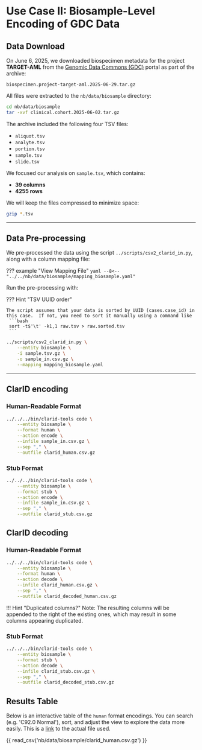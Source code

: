 # Use Case II: Biosample-Level Encoding of GDC Data

## Data Download

On June 6, 2025, we downloaded biospecimen metadata for the project **TARGET-AML** from the [Genomic Data Commons (GDC)](https://gdc.cancer.gov/) portal as part of the archive:

```
biospecimen.project-target-aml.2025-06-29.tar.gz
```

All files were extracted to the `nb/data/biosample` directory:

```bash
cd nb/data/biosample
tar -xvf clinical.cohort.2025-06-02.tar.gz
```

The archive included the following four TSV files:

- `aliquot.tsv`
- `analyte.tsv`
- `portion.tsv`
- `sample.tsv`
- `slide.tsv`

We focused our analysis on `sample.tsv`, which contains:

- **39 columns**
- **4255 rows**

We will keep the files compressed to minimize space:

```bash
gzip *.tsv
```

---

## Data Pre-processing

We pre-processed the data using the script `../scripts/csv2_clarid_in.py`, along with a column mapping file:

??? example "View Mapping File"
    ```yaml
    --8<-- "../../nb/data/biosample/mapping_biosample.yaml"
    ```

Run the pre-processing with:

??? Hint "TSV UUID order"

    The script assumes that your data is sorted by UUID (cases.case_id) in this case.  If not, you need to sort it manually using a command like
     ```bash
     sort -t$'\t' -k1,1 raw.tsv > raw.sorted.tsv
     ```

```bash
../scripts/csv2_clarid_in.py \
    --entity biosample \
    -i sample.tsv.gz \
    -o sample_in.csv.gz \
    --mapping mapping_biosample.yaml
```

---

## ClarID encoding

### Human-Readable Format

```bash
../../../bin/clarid-tools code \
    --entity biosample \
    --format human \
    --action encode \
    --infile sample_in.csv.gz \
    --sep "," \
    --outfile clarid_human.csv.gz
```

### Stub Format

```bash
../../../bin/clarid-tools code \
    --entity biosample \
    --format stub \
    --action encode \
    --infile sample_in.csv.gz \
    --sep "," \
    --outfile clarid_stub.csv.gz
```

## ClarID decoding

### Human-Readable Format

```bash
../../../bin/clarid-tools code \
    --entity biosample \
    --format human \
    --action decode \
    --infile clarid_human.csv.gz \
    --sep "," \
    --outfile clarid_decoded_human.csv.gz
```

!!! Hint "Duplicated columns?"
    Note: The resulting columns will be appended to the right of the existing ones, which may result in some columns appearing duplicated.

### Stub Format

```bash
../../../bin/clarid-tools code \
    --entity biosample \
    --format stub \
    --action decode \
    --infile clarid_stub.csv.gz \
    --sep "," \
    --outfile clarid_decoded_stub.csv.gz
```

## Results Table

Below is an interactive table of the `human` format encodings. You can search (e.g. 'C92.0 Normal'), sort, and adjust the view to explore the data more easily. This is a [link](https://github.com/CNAG-Biomedical-Informatics/clarid-tools/tree/main/nb/data/biosample/clarid_human.csv.gz) to the actual file used.

<div class="datatable" markdown="1">
{{ read_csv('nb/data/biosample/clarid_human.csv.gz') }}
</div>

